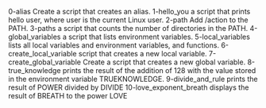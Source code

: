 0-alias    Create a script that creates an alias. 
1-hello_you    a script that prints hello user, where user is the current Linux user.
2-path     Add /action to the PATH.
3-paths  a script that counts the number of directories in the PATH.
4-global_variables    a script that lists environment variables.
5-local_variables   lists all local variables and environment variables, and functions.
6-create_local_variable   script that creates a new local variable.
7-create_global_variable    Create a script that creates a new global variable.
8-true_knowledge    prints the result of the addition of 128 with the value stored in the environment variable TRUEKNOWLEDGE.
9-divide_and_rule    prints the result of POWER divided by DIVIDE 
10-love_exponent_breath  displays the result of BREATH to the power LOVE
